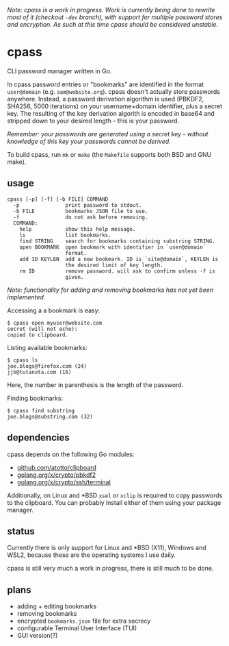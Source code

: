 _Note: cpass is a work in progress. Work is currently being done to rewrite most of it (checkout `-dev` branch), with support for multiple password stores and encryption. As such at this time cpass should be considered unstable._

# cpass

CLI password manager written in Go.

In cpass password entries or "bookmarks" are identified in the format `user@domain` (e.g. `sam@website.org`). cpass doesn't actually store passwords anywhere. Instead, a password derivation algorithm is used (PBKDF2, SHA256, 5000 iterations) on your username+domain identifier, plus a secret key. The resulting of the key derivation algorith is encoded in base64 and stripped down to your desired length - this is your password.

*Remember: your passwords are generated using a secret key - without knowledge of this key your passwords cannot be derived.*

To build cpass, run `mk` or `make` (the `Makefile` supports both BSD and GNU make).

## usage

```console
cpass [-p] [-f] [-b FILE] COMMAND
  -p               print password to stdout.
  -b FILE          bookmarks JSON file to use.
  -f               do not ask before removing.
  COMMAND:
    help           show this help message.
    ls             list bookmarks.
    find STRING    search for bookmarks containing substring STRING.
    open BOOKMARK  open bookmark with identifier in `user@domain`
                   format.
    add ID KEYLEN  add a new bookmark. ID is `site@domain`, KEYLEN is
                   the desired limit of key length.
    rm ID          remove password. will ask to confirm unless -f is
                   given.
```

*Note: functionality for adding and removing bookmarks has not yet been implemented.*

Accessing a a bookmark is easy:

```console
$ cpass open myuser@website.com
secret (will not echo):
copied to clipboard.
```

Listing available bookmarks:

```console
$ cpass ls
joe.blogs@firefox.com (24)
jjb@tutanota.com (16)
```

Here, the number in parenthesis is the length of the password.

Finding bookmarks:

```console
$ cpass find substring
joe.blogs@substring.com (32)
```

## dependencies
cpass depends on the following Go modules:

* [github.com/atotto/clipboard](https://github.com/atotto/clipboard)
* [golang.org/x/crypto/pbkdf2](https://godoc.org/golang.org/x/crypto/pbkdf2)  
* [golang.org/x/crypto/ssh/terminal](https://godoc.org/golang.org/x/crypto/ssh/terminal)  

Additionally, on Linux and \*BSD `xsel` or `xclip` is required to copy passwords to the clipboard. You can probably install either of them using your package manager. 

## status

Currently there is only support for Linux and *BSD (X11), Windows and WSL2, because these are the operating systems I use daily.

cpass is still very much a work in progress, there is still much to be done.

## plans

* adding + editing bookmarks  
* removing bookmarks  
* encrypted `bookmarks.json` file for extra secrecy  
* configurable Terminal User Interface (TUI)  
* GUI version(?)  
